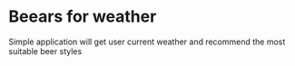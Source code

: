 # Beears for weather
Simple application will get user current weather and recommend the most suitable beer styles 
